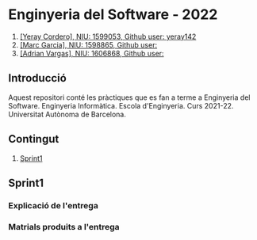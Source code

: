 # Enginyeria del Software - 2022
1. [[Yeray Cordero], NIU: 1599053, Github user: yeray142](https://github.com/yeray142)
2. [[Marc Garcia], NIU: 1598865, Github user:]()
3. [[Adrian Vargas], NIU: 1606868, Github user: ]()

## Introducció
Aquest repositori conté les pràctiques que es fan a terme a Enginyeria del Software. Enginyeria Informàtica. Escola d'Enginyeria. Curs 2021-22. Universitat Autònoma de Barcelona.

## Contingut
1. [Sprint1](https://github.com/yeray142/es2022uab/tree/master/Sprint1)

## Sprint1

### Explicació de l'entrega

### Matrials produits a l'entrega
